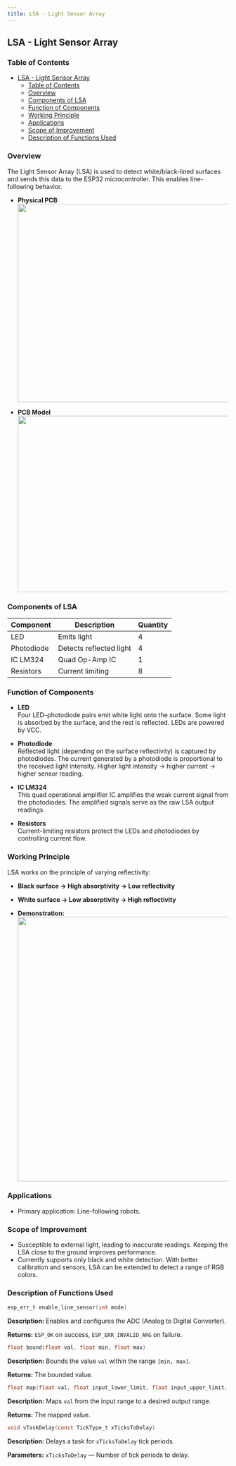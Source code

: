 ```yaml
---
title: LSA - Light Sensor Array
---
```


## LSA - Light Sensor Array

### Table of Contents
- [LSA - Light Sensor Array](#lsa---light-sensor-array)
  - [Table of Contents](#table-of-contents)
  - [Overview](#overview)
  - [Components of LSA](#components-of-lsa)
  - [Function of Components](#function-of-components)
  - [Working Principle](#working-principle)
  - [Applications](#applications)
  - [Scope of Improvement](#scope-of-improvement)
  - [Description of Functions Used](#description-of-functions-used)

### Overview 
The Light Sensor Array (LSA) is used to detect white/black-lined surfaces and sends this data to the ESP32 microcontroller. This enables line-following behavior.

- **Physical PCB**  
  <img src="assets/lsa_pcb.jpeg" width="800" height="450">

- **PCB Model**  
  <img src="assets/lsa_pcb_model.jpeg" width="800" height="400">

### Components of LSA
| Component   | Description        | Quantity |
|------------|--------------------|----------|
| LED        | Emits light        | 4        |
| Photodiode | Detects reflected light | 4        |
| IC LM324   | Quad Op-Amp IC     | 1        |
| Resistors  | Current limiting   | 8        |

### Function of Components
- **LED**  
  Four LED–photodiode pairs emit white light onto the surface. Some light is absorbed by the surface, and the rest is reflected. LEDs are powered by VCC.

- **Photodiode**  
  Reflected light (depending on the surface reflectivity) is captured by photodiodes. The current generated by a photodiode is proportional to the received light intensity. Higher light intensity → higher current → higher sensor reading.

- **IC LM324**  
  This quad operational amplifier IC amplifies the weak current signal from the photodiodes. The amplified signals serve as the raw LSA output readings.

- **Resistors**  
  Current-limiting resistors protect the LEDs and photodiodes by controlling current flow.

### Working Principle
LSA works on the principle of varying reflectivity:
- **Black surface → High absorptivity → Low reflectivity**
- **White surface → Low absorptivity → High reflectivity**

- **Demonstration:**  
  <img src="assets/lsa_reflectivity.gif" width="650" height="600">

### Applications
- Primary application: Line-following robots.

### Scope of Improvement
- Susceptible to external light, leading to inaccurate readings. Keeping the LSA close to the ground improves performance.
- Currently supports only black and white detection. With better calibration and sensors, LSA can be extended to detect a range of RGB colors.

### Description of Functions Used
```c
esp_err_t enable_line_sensor(int mode)
```
**Description:** Enables and configures the ADC (Analog to Digital Converter).

**Returns:** `ESP_OK` on success, `ESP_ERR_INVALID_ARG` on failure.

```c
float bound(float val, float min, float max)
```
**Description:** Bounds the value `val` within the range `[min, max]`.

**Returns:** The bounded value.

```c
float map(float val, float input_lower_limit, float input_upper_limit, float output_lower_limit, float output_upper_limit)
```
**Description:** Maps `val` from the input range to a desired output range.

**Returns:** The mapped value.

```c
void vTaskDelay(const TickType_t xTicksToDelay)
```
**Description:** Delays a task for `xTicksToDelay` tick periods.

**Parameters:** `xTicksToDelay` — Number of tick periods to delay.